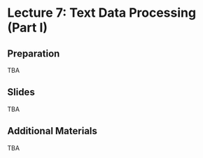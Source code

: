 # Lecture 7: Text Data Processing (Part I)

## Preparation

TBA

## Slides

TBA

## Additional Materials

TBA
